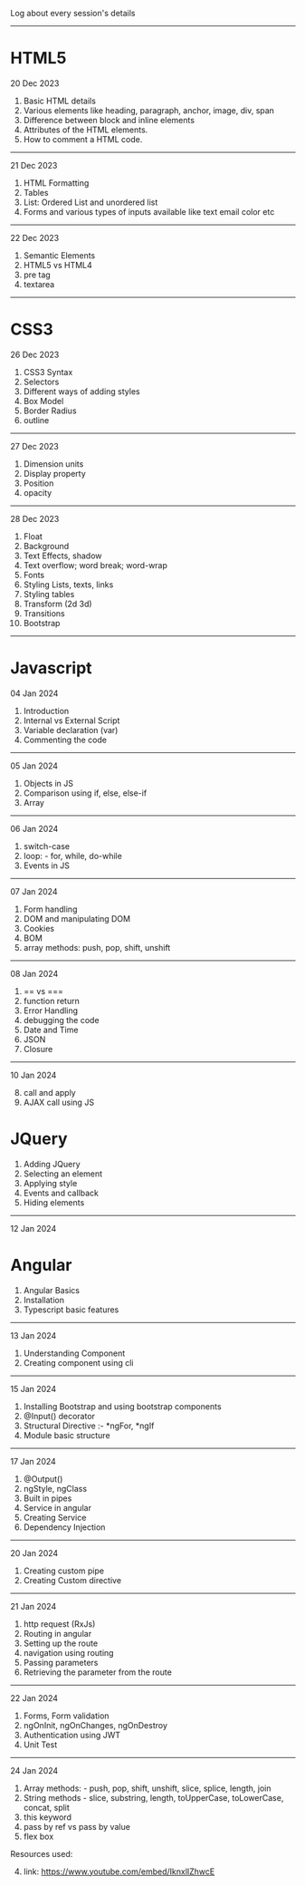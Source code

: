 Log about every session's details

---

# HTML5

20 Dec 2023

1. Basic HTML details
2. Various elements like heading, paragraph, anchor, image, div, span
3. Difference between block and inline elements
4. Attributes of the HTML elements.
5. How to comment a HTML code.

---

21 Dec 2023

1. HTML Formatting
2. Tables
3. List: Ordered List and unordered list
4. Forms and various types of inputs available like text email color etc

---

22 Dec 2023

1. Semantic Elements
2. HTML5 vs HTML4
3. pre tag
4. textarea

---

# CSS3

26 Dec 2023

1. CSS3 Syntax
2. Selectors
3. Different ways of adding styles
4. Box Model
5. Border Radius
6. outline

---

27 Dec 2023

1. Dimension units
2. Display property
3. Position
4. opacity

---

28 Dec 2023

1. Float
2. Background
3. Text Effects, shadow
4. Text overflow; word break; word-wrap
5. Fonts
6. Styling Lists, texts, links
7. Styling tables
8. Transform (2d 3d)
9. Transitions
10. Bootstrap

---

# Javascript

04 Jan 2024

1. Introduction
2. Internal vs External Script
3. Variable declaration (var)
4. Commenting the code

---

05 Jan 2024

1. Objects in JS
2. Comparison using if, else, else-if
3. Array

---

06 Jan 2024

1. switch-case
2. loop: - for, while, do-while
3. Events in JS

---

07 Jan 2024

1. Form handling
2. DOM and manipulating DOM
3. Cookies
4. BOM
5. array methods: push, pop, shift, unshift

---

08 Jan 2024

1. == vs ===
2. function return
3. Error Handling
4. debugging the code
5. Date and Time
6. JSON
7. Closure

---

10 Jan 2024

8. call and apply
9. AJAX call using JS

# JQuery

1. Adding JQuery
2. Selecting an element
3. Applying style
4. Events and callback
5. Hiding elements

---

12 Jan 2024

# Angular

1. Angular Basics
2. Installation
3. Typescript basic features

---

13 Jan 2024

1. Understanding Component
2. Creating component using cli

---

15 Jan 2024

1. Installing Bootstrap and using bootstrap components
2. @Input() decorator
3. Structural Directive :- *ngFor, *ngIf
4. Module basic structure

---

17 Jan 2024

1. @Output()
2. ngStyle, ngClass
3. Built in pipes
4. Service in angular
5. Creating Service
6. Dependency Injection

---

20 Jan 2024

1. Creating custom pipe
2. Creating Custom directive

---

21 Jan 2024

1. http request (RxJs)
2. Routing in angular
3. Setting up the route
4. navigation using routing
5. Passing parameters
6. Retrieving the parameter from the route

---

22 Jan 2024

1. Forms, Form validation
2. ngOnInit, ngOnChanges, ngOnDestroy
3. Authentication using JWT
4. Unit Test

---

24 Jan 2024

1. Array methods: - push, pop, shift, unshift, slice, splice, length, join
2. String methods - slice, substring, length, toUpperCase, toLowerCase, concat, split
3. this keyword
4. pass by ref vs pass by value
5. flex box

Resources used:

4. link: https://www.youtube.com/embed/IknxlIZhwcE
